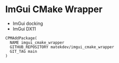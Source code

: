 # ImGui CMake Wrapper

- ImGui docking
- ImGui DX11

```
CPMAddPackage(
  NAME imgui_cmake_wrapper
  GITHUB_REPOSITORY matekdev/imgui_cmake_wrapper
  GIT_TAG main
)
```
